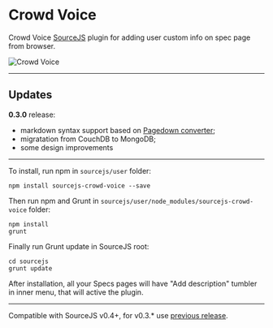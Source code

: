 Crowd Voice
===============

Crowd Voice [SourceJS](http://sourcejs.com) plugin for adding user custom info on spec page from browser.

![Crowd Voice](https://monosnap.com/image/5Kh7zC879twOFA0Q8YzqcsDKnHvwIZ.png)

___


## Updates

**0.3.0** release:
 - markdown syntax support based on [Pagedown converter](https://code.google.com/p/pagedown/);
 - migratation from CouchDB to MongoDB;
 - some design improvements

___


To install, run npm in `sourcejs/user` folder:

```
npm install sourcejs-crowd-voice --save
```

Then run npm and Grunt in `sourcejs/user/node_modules/sourcejs-crowd-voice` folder:

```
npm install
grunt
```

Finally run Grunt update in SourceJS root:

```
cd sourcejs
grunt update
```

After installation, all your Specs pages will have "Add description" tumbler in inner menu, that will active the plugin.

___

Compatible with SourceJS v0.4+, for v0.3.* use [previous release](https://github.com/sourcejs/sourcejs-crowd-voice/archive/v0.1.0.zip).